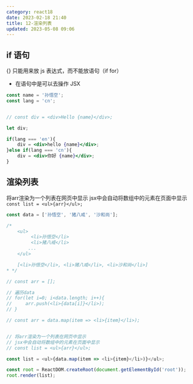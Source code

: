 ```yaml
---
category: react18
date: 2023-02-18 21:40
title: 12-渲染列表
updated: 2023-05-08 09:06
---
```


## if 语句

{} 只能用来放 js 表达式，而不能放语句（if for）

- 在语句中是可以去操作 JSX

```jsx
const name = '孙悟空';
const lang = 'cn';


// const div = <div>Hello {name}</div>;

let div;

if(lang === 'en'){
    div = <div>hello {name}</div>;
}else if(lang === 'cn'){
    div = <div>你好 {name}</div>;
}
```

##  渲染列表

将arr渲染为一个列表在网页中显示
jsx中会自动将数组中的元素在页面中显示
`const list = <ul>{arr}</ul>;`

```js
const data = ['孙悟空', '猪八戒', '沙和尚'];

/*
    <ul>
         <li>孙悟空</li>
         <li>猪八戒</li>
        ...
    </ul>

    [<li>孙悟空</li>, <li>猪八戒</li>, <li>沙和尚</li>]
* */

// const arr = [];

// 遍历data
// for(let i=0; i<data.length; i++){
//     arr.push(<li>{data[i]}</li>);
// }

// const arr = data.map(item => <li>{item}</li>);


// 将arr渲染为一个列表在网页中显示
// jsx中会自动将数组中的元素在页面中显示
// const list = <ul>{arr}</ul>;

const list = <ul>{data.map(item => <li>{item}</li>)}</ul>;

const root = ReactDOM.createRoot(document.getElementById('root'));
root.render(list);
```